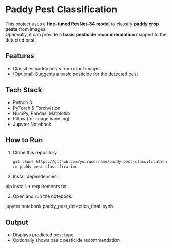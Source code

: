 # Paddy Pest Classification

This project uses a **fine-tuned ResNet‑34 model** to classify **paddy crop pests** from images.  
Optionally, it can provide a **basic pesticide recommendation** mapped to the detected pest.

## Features
- Classifies paddy pests from input images
- (Optional) Suggests a basic pesticide for the detected pest

## Tech Stack
- Python 3
- PyTorch & Torchvision
- NumPy, Pandas, Matplotlib
- Pillow (for image handling)
- Jupyter Notebook

## How to Run
1. Clone this repository:
   ```bash
   git clone https://github.com/yourusername/paddy-pest-classification.git
   cd paddy-pest-classification

2. Install dependencies:

pip install -r requirements.txt

3. Open and run the notebook:

jupyter notebook paddy_pest_detection_final.ipynb


## Output

* Displays predicted pest type
* Optionally shows basic pesticide recommendation

